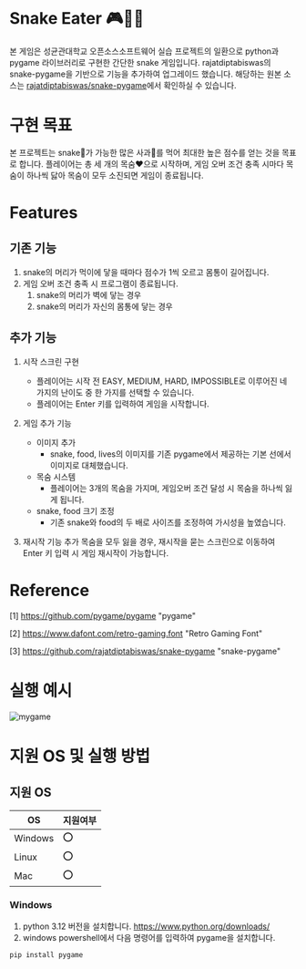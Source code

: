 # Snake Eater 🎮🐍🍎
본 게임은 성균관대학교 오픈소스소프트웨어 실습 프로젝트의 일환으로 python과 pygame 라이브러리로 구현한 간단한 snake 게임입니다. rajatdiptabiswas의 snake-pygame을 기반으로 기능을 추가하여 업그레이드 했습니다. 해당하는  원본 소스는 [rajatdiptabiswas/snake-pygame](https://github.com/rajatdiptabiswas/snake-pygame)에서 확인하실 수 있습니다. 


# 구현 목표
본 프로젝트는 snake🐍가 가능한 많은 사과🍎를 먹어 최대한 높은 점수를 얻는 것을 목표로 합니다. 플레이어는 총 세 개의 목숨❤️으로 시작하며, 게임 오버 조건 충족 시마다 목숨이 하나씩 닳아 목숨이 모두 소진되면 게임이 종료됩니다.


# Features

## 기존 기능

1. snake의 머리가 먹이에 닿을 때마다 점수가 1씩 오르고 몸통이 길어집니다.
2. 게임 오버 조건 충족 시 프로그램이 종료됩니다.
	1) snake의 머리가 벽에 닿는 경우
    2) snake의 머리가 자신의 몸통에 닿는 경우

## 추가 기능
1. 시작 스크린 구현
	- 플레이어는 시작 전 EASY, MEDIUM, HARD, IMPOSSIBLE로 이루어진 네 가지의 난이도 중 한 가지를 선택할 수 있습니다.
    -  플레이어는 Enter 키를 입력하여 게임을 시작합니다.
  

2. 게임 추가 기능
	- 이미지 추가
    	- snake, food, lives의 이미지를 기존 pygame에서 제공하는 기본 선에서 이미지로 대체했습니다.
    - 목숨 시스템
    	- 플레이어는 3개의 목숨을 가지며, 게임오버 조건 달성 시 목숨을 하나씩 잃게 됩니다.
    - snake, food 크기 조정
    	- 기존 snake와 food의 두 배로 사이즈를 조정하여 가시성을 높였습니다.

3. 재시작 기능 추가 
목숨을 모두 잃을 경우, 재시작을 묻는 스크린으로 이동하여 Enter 키 입력 시 게임 재시작이 가능합니다.

# Reference
[1] https://github.com/pygame/pygame "pygame"

[2] https://www.dafont.com/retro-gaming.font "Retro Gaming Font"

[3] https://github.com/rajatdiptabiswas/snake-pygame "snake-pygame"

# 실행 예시

![mygame](https://github.com/youznn/oss_personal_project_phase1/assets/113789141/f92c626d-8f81-4ff9-9483-4d9752c592fe)

# 지원 OS 및 실행 방법
## 지원 OS
|OS|지원여부|
|---|---|
|Windows|⭕️|
|Linux|⭕️|
|Mac|⭕️|

### Windows
1. python 3.12 버전을 설치합니다. https://www.python.org/downloads/
2. windows powershell에서 다음 명령어를 입력하여 pygame을 설치합니다.
```
pip install pygame
```




